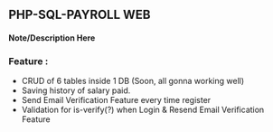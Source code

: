 ## PHP-SQL-PAYROLL WEB

#### Note/Description Here

### Feature :

- CRUD of 6 tables inside 1 DB (Soon, all gonna working well)
- Saving history of salary paid.
- Send Email Verification Feature every time register
- Validation for is-verify(?) when Login & Resend Email Verification Feature
